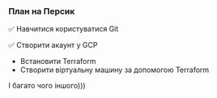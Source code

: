### План на Персик

✅ Навчитися користуватися Git

✅ Створити акаунт у GCP

- Встановити Terraform
- Створити віртуальну машину за допомогою Terraform

І багато чого іншого)))